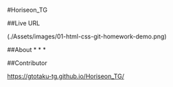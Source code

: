 #Horiseon_TG


##Live URL


(./Assets/images/01-html-css-git-homework-demo.png)

##About
* 
*
*

##Contributor

https://gtotaku-tg.github.io/Horiseon_TG/
